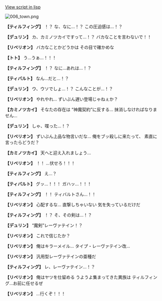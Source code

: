 [View script in lisp](../scripts/1730602.txt)

![006_town.png](../images/backgrounds/006_town.png)

**【ティルフィング】**
！？
な、なに…！？
この圧迫感は…！？

**【デュリン】**
カ、カミノツカイですって…！？
バカなことを言わないで！！

**【リベリオン】**
バカなことかどうかは
その目で確かめな

**【トト】**
う…うぁ…！！！

**【ティルフィング】**
！？
なに…あれは…！？

**【ティバルト】**
なん…だと…！？

**【デュリン】**
ウ、ウソでしょ…！？
こんなことが…！？

**【リベリオン】**
やれやれ…
ずいぶん遅い登場じゃねぇか？

**【カミノツカイ】**
そなたの存在は
“神魔契約”に反する…
抹消しなければなりません…

**【デュリン】**
しゃ、喋った…！？

**【リベリオン】**
ずいぶん上品な物言いだな…
俺をブッ殺しに来たって、
素直に言ったらどうだ？

**【カミノツカイ】**
天へと迎え入れましょう…

**【リベリオン】**
！！
…伏せろ！！！

**【ティルフィング】**
え…？

**【ティバルト】**
グッ…！！！
ガハッ…！！！

**【ティルフィング】**
！！
ティバルトさん…！！

**【リベリオン】**
心配するな…
直撃しちゃいない
気を失っているだけだ

**【ティルフィング】**
！？
そ、その剣は…！？

**【デュリン】**
“魔剣”レーヴァテイン！？

**【リベリオン】**
これで信じたか？

**【リベリオン】**
俺はキラーメイル…
タイプ・レーヴァテイン改…

**【リベリオン】**
汎用型レーヴァテインの亜種だ

**【ティルフィング】**
レ、レーヴァテイン…！？

**【リベリオン】**
俺はヤツを仕留める
うようよ集まってきた異族は
ティルフィング…お前に任せるぜ

**【リベリオン】**
…行くぞ！！！